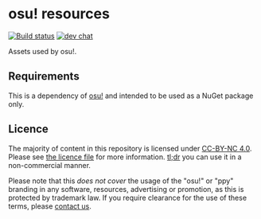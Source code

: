 # osu! resources

[![Build status](https://ci.appveyor.com/api/projects/status/github/ppy/osu?svg=true)](https://ci.appveyor.com/project/peppy/osu-resources) [![dev chat](https://discordapp.com/api/guilds/188630481301012481/widget.png?style=shield)](https://discord.gg/ppy)

Assets used by osu!.

## Requirements

This is a dependency of [osu!](https://github.com/ppy/osu) and intended to be used as a NuGet package only.

## Licence

The majority of content in this repository is licensed under [CC-BY-NC 4.0](https://creativecommons.org/licenses/by-nc/4.0/legalcode). Please see [the licence file](LICENCE.md) for more information. [tl;dr](https://tldrlegal.com/license/creative-commons-attribution-noncommercial-4.0-international-(cc-by-nc-4.0)) you can use it in a non-commercial manner.

Please note that this *does not cover* the usage of the "osu!" or "ppy" branding in any software, resources, advertising or promotion, as this is protected by trademark law. If you require clearance for the use of these terms, please [contact us](mailto:contact@ppy.sh).
